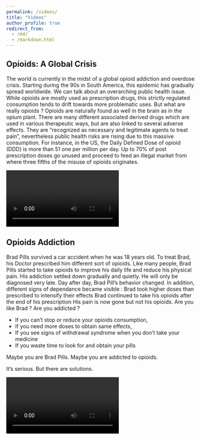 ```yaml
---
permalink: /videos/
title: "Videos"
author_profile: true
redirect_from: 
  - /md/
  - /markdown.html
---
```


## Opioids: A Global Crisis

The world is currently in the midst of a global opioid addiction and overdose crisis.
Starting during the 90s in South America, this epidemic has gradually spread worldwide.
We can talk about an overarching public health issue.
While opioids are mostly used as prescription drugs, this strictly regulated consumption tends to drift towards more problematic uses.
But what are really opioids ? 
Opioids are naturally found as well in the brain as in the opium plant. 
There are many different associated derived drugs which are used in various therapeutic ways, but are also linked to several adverse effects. 
They are “recognized as necessary and legitimate agents to treat pain”, nevertheless public health risks are rising due to this massive consumption. 
For instance, in the US, the Daily Defined Dose of opioid (DDD) is more than 51 one per million per day. Up to 70% of post prescription doses go unused and proceed to feed an illegal market from where three fifths of the misuse of opioids originates.

<video src="https://web.opendrive.com/api/v1/download/file.json/MTZfNzcyNzA1MTRf?inline=1" controls="controls" style="max-width: 730px;">
</video>

## Opioids Addiction

Brad Pills survived a car accident when he was 18 years old. To treat Brad, his Doctor prescribed him different sort of opioids. 
Like many people, Brad Pills started to take opioids to improve his daily life and reduce his physical pain. His addiction settled down gradually and quietly. He will only be diagnosed very late. 
Day after day, Brad Pill’s behavior changed. In addition, different signs of dependance became visible : 
Brad took higher doses than prescribed to intensify their effects 
Brad continued to take his opioids after the end of his prescription
His pain is now gone but not his opioids.
Are you like Brad ? Are you addicted ? 

  * If you can’t stop or reduce your opioids consumption, 
  * If you need more doses to obtain same effects, 
  * If you see signs of withdrawal syndrome when you don’t take your medicine 
  * If you waste time to look for and obtain your pills 

Maybe you are Brad Pills. Maybe you are addicted to opioids. 

It’s serious. But there are solutions. 

<video src="https://web.opendrive.com/api/v1/download/file.json/MTZfNzc5NTc0MDFf?inline=1" controls="controls" style="max-width: 730px;">
</video>
